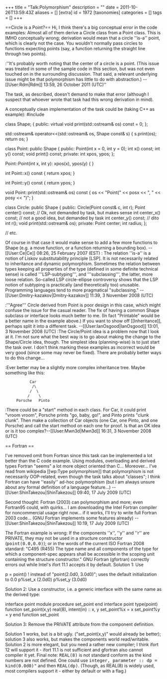 +++
title = "Talk:Polymorphism"
description = ""
date = 2011-10-26T13:59:43Z
aliases = []
[extra]
id = 1972
[taxonomies]
categories = []
tags = []
+++

==Circle is a Point?==
Hi, I think there's a big conceptual error in the code examples: Almost all of them derive a Circle class from a Point class. This is IMHO conceptually wrong; derivation would mean that a circle ''is-a'' point, which is clearly not the case. You wouldn't normally pass circles to functions expecting points (say, a function returning the straight line through two points).

:''It's probably worth noting that the center of a circle is a point.  (This issue was treated in some of the sample code in this section, but was not even touched on in the surrounding discussion.  That said, a relevant underlying issue might be that polymorphism has little to do with abstraction.)  --[[User:Rdm|Rdm]] 13:59, 26 October 2011 (UTC)''

The task, as described, doesn't demand to make that error (although I suspect that whoever wrote that task had this wrong derivation in mind).

A conceptually clean implementation of the task could be (taking C++ as example):
 #include <ostream>
 
 class Shape;
 {
 public:
   virtual void print(std::ostream& os) const = 0;
 };
 
 std::ostream& operator<<(std::ostream& os, Shape const& s)
 {
   s.print(os);
   return os;
 }
 
 class Point: public Shape
 {
 public:
   Point(int x = 0, int y = 0);
   int x() const;
   int y() const;
   void print() const;
 private:
   int xpos, ypos;
 };
 
 Point::Point(int x, int y):
   xpos(x),
   ypos(y)
 {
 }
 
 int Point::x() const
 {
   return xpos;
 }
 
 int Point::y() const
 {
   return ypos;
 }
 
 void Point::print(std::ostream& os) const
 {
   os << "Point(" << posx << ", " << posy << ")";
 }
 
 class Circle: public Shape
 {
 public:
   Circle(Point const& c, int r);
   Point center() const; // Ok, not demanded by task, but makes sense
   int center_x() const; // not a good idea, but demanded by task
   int center_y() const; // dito
   int r();
   void print(std::ostream& os);
 private:
   Point center;
   int radius;
 };
 
 // etc.

Of course in that case it would make sense to add a few more functions to Shape (e.g. a move function, or a function returning a bounding box). --[[User:Ce|Ce]] 08:26, 25 February 2007 (EST)
: The relation ''is-a'' is a notion of Liskov substitutability principle [LSP]. It is not necessarily related to inheritance and dynamic polymorphism. Sometimes the relation between types keeping all properties of the type (defined in some definite technical sense) is called '''LSP-subtyping''', and '''subclassing''', the latter, more loose relation. So-called LSP circle-ellipse controversy shows that the LSP notion of subtyping is practically (and theoretically too) unusable. Programming languages tend to more pragmatical "subclassing." --[[User:Dmitry-kazakov|Dmitry-kazakov]] 11:39, 3 November 2008 (UTC)

:'''Agree''' Circle derived from Point is poor design in this case, which might confuse the issue for the casual reader. The fix of having a common Shape subclass or interface looks much better to me.  (In fact "Printable" would be a better name in the example above.)  If you want to show off [[Inheritance]], perhaps split it into a different task. --[[User:IanOsgood|IanOsgood]] 13:01, 3 November 2008 (UTC)
:The Circle/Point idea is a problem now that I look at it. I'm not sure what the best way is to go about making the change to the Shape/Circle idea, though. The simplest idea (planning-wise) is to just start the task over. I don't think marking these examples as incorrect would be very good (since some may never be fixed). There are probably better ways to do this change...

:Ever better may be a slightly more complex inheritance tree. Maybe something like this:

```txt
           Car
            /\
           /  \
          /    \
     Porsche   Pinto
```

:There could be a "start" method in each class. For Car, it could print "vroom vroom", Porsche prints "go, baby, go!", and Pinto prints "clunk clunk". Then make a collection of Car objects (one Car, one Pinto, and one Porsche) and call the start method on each one for proof. Is that an OK idea or is it too complex?--[[User:Mwn3d|Mwn3d]] 16:31, 3 November 2008 (UTC)

== Fortran ==

I've removed omit from Fortran since this task can be implemented a lot better than the C code example. Using modules, overloading and derived types Fortran "seems" a lot more object oriented than C... Moreover... I've read from wikipedia [[wp:Type polymorphism]] that polymorphism is not necessarily OOP-related, even though the task talks about "classes"; I think Fortran can have ''easily'' ad-hoc polymorphism (but I am always unsure about any formal definition of a language feature...) --[[User:ShinTakezou|ShinTakezou]] 09:40, 17 July 2009 (UTC)

Second thought: Fortran (2003) can polymorphism and more; even Fortran95 could, with quirks... I am downloading the Intel Fortran compiler for noncommercial usage right now... if it works, I'll try to write full Fortran 2003 code... (GNU Fortran implements some features already) --[[User:ShinTakezou|ShinTakezou]] 10:19, 17 July 2009 (UTC)

The Fortran example is wrong: If the components ''x'', ''y'' and ''r'' are PRIVATE, they may not be used in a structure constructor (<tt>point(0.0,0.0)</tt>); or in the words of the current ISO Fortran 2008 standard: "C495 (R455) The type name and all components of the type for which a component-spec appears shall be accessible in the scoping unit containing the structure constructor." GNU Fortran (gfortran) correctly errors out while Intel's ifort 11.1 accepts it by default.  Solution 1: Use

  p = point() ! instead of "point(2.0d0, 3.0d0)"; uses the default initialization to 0.0
  p%set_x (2.0d0)
  p%set_y (3.0d0)


Solution 2: Use a constructor, i.e. a generic interface with the same name as the derived type:

  interface point
    module procedure set_point
  end interface point
  type(point) function set_point(x,y)
     real(8), intent(in) :: x, y
     set_point%x = x
     set_point%y = y
  end function set_point

Solution 3: Remove the PRIVATE attribute from the component definition.

Solution 1 works, but is a bit ugly. ("set_point(x,y)" would already be better); solution 3 also works, but makes the components world read/writable. Solution 2 is more elegant, but you need a rather new compiler; I think ifort 12 will support it - ifort 11.1 is not sufficient and gfortran also cannot compiler it yet. Final note: <tt>REAL(8)</tt> is not standard conform as the kind numbers are not defined. One could use <tt>integer, parameter :: dp = kind(0.0d0)"</tt> and then <tt>REAL(dp)</tt>. (Though, as REAL(8) is widely used, most compilers support it - either by default or with a flag.)
